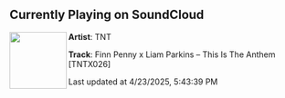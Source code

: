 ## Currently Playing on SoundCloud

[<img align="left" width="100" src="https://i1.sndcdn.com/artworks-RPQ65UyEtDlMN2fG-xDsBKg-t500x500.jpg">](https://soundcloud.com/tnt_ofc/finn-penny-x-liam-parkins-this-is-the-anthem-tntx026)

**Artist**: TNT 

**Track**: Finn Penny x Liam Parkins – This Is The Anthem [TNTX026]

Last updated at 4/23/2025, 5:43:39 PM
